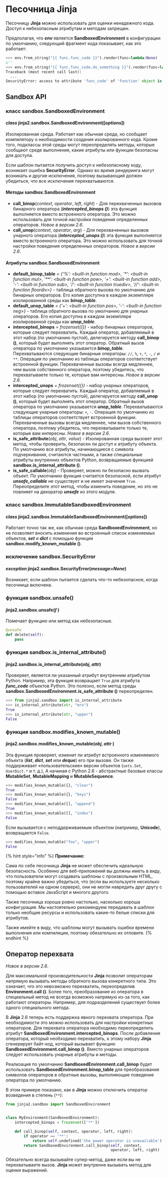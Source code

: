 # Песочница Jinja

Песочницу **Jinja** можно использовать для оценки ненадежного кода. Доступ к небезопасным атрибутам и методам запрещен.

Предполагая, что _**env**_ является **SandboxedEnvironment** в конфигурации по умолчанию, следующий фрагмент кода показывает, как это работает:

```python
>>> env.from_string("{{ func.func_code }}").render(func=lambda:None)
u''
>>> env.from_string("{{ func.func_code.do_something }}").render(func=lambda:None)
Traceback (most recent call last):
  ...
SecurityError: access to attribute 'func_code' of 'function' object is unsafe.
```

## Sandbox API

### класс sandbox.SandboxedEnvironment

#### &#x20;_class_ jinja2.sandbox.SandboxedEnvironment(\[_options_])

Изолированная среда. Работает как обычная среда, но сообщает компилятору о необходимости создания изолированного кода. Кроме того, подклассы этой среды могут переопределять методы, которые сообщают среде выполнения, какие атрибуты или функции безопасны для доступа.

Если шаблон пытается получить доступ к небезопасному коду, возникает ошибка **SecurityError**. Однако во время рендеринга могут возникать и другие исключения, поэтому вызывающий должен убедиться, что все исключения перехватываются.

#### Методы sandbox.SandboxedEnvironment

* &#x20;**call\_binop**(_context_, _operator_, _left_, _right_) - Для перехваченных вызовов бинарного оператора (_**intercepted\_binops ()**_) эта функция выполняется вместо встроенного оператора. Это можно использовать для точной настройки поведения определенных операторов. _Новое в версии 2.6_.
* &#x20;**call\_unop**(_context_, _operator_, _arg_) - Для перехваченных вызовов унарного оператора (_**intercepted\_unops ()**_) эта функция выполняется вместо встроенного оператора. Это можно использовать для точной настройки поведения определенных операторов. _Новое в версии 2.6_.

#### Атрибуты sandbox.SandboxedEnvironment

* &#x20;**default\_binop\_table** _= {'%': \<built-in function mod>, '\*': \<built-in function mul>, '\*\*': \<built-in function pow>, '+': \<built-in function add>, '-': \<built-in function sub>, '/': \<built-in function truediv>, '//': \<built-in function floordiv>} -_ таблица обратного вызова по умолчанию для бинарных операторов. Его копия доступна в каждом экземпляре изолированной среды как _**binop\_table**_.
* &#x20;**default\_unop\_table** _= {'+': \<built-in function pos>, '-': \<built-in function neg>} -_ таблица обратного вызова по умолчанию для унарных операторов. Его копия доступна в каждом экземпляре изолированной среды как _**unop\_table**_.
* &#x20;**intercepted\_binops** _= frozenset({}) -_ набор бинарных операторов, которые следует перехватить. Каждый оператор, добавляемый в этот набор (по умолчанию пустой), делегируется методу **call\_binop ()**, который будет выполнять этот оператор. Обратный вызов оператора по умолчанию указывается _**binop\_table**_. Перехватываются следующие бинарные операторы: `//`, `%`, `+`, `*`_, `-`, `/` и `**`._ Операция по умолчанию из таблицы операторов соответствует встроенной функции. Перехваченные вызовы всегда медленнее, чем вызов собственного оператора, поэтому убедитесь, что перехватываете только те, которые вам интересны. _Новое в версии 2.6_.
* &#x20;**intercepted\_unops** _= frozenset({}) -_ набор унарных операторов, которые следует перехватить. Каждый оператор, добавляемый в этот набор (по умолчанию пустой), делегируется методу **call\_unop ()**, который будет выполнять этот оператор. Обратный вызов оператора по умолчанию указывается _**unop\_table**_. Перехватываются следующие унарные операторы: `+`, `-`. Операция по умолчанию из таблицы операторов соответствует встроенной функции. Перехваченные вызовы всегда медленнее, чем вызов собственного оператора, поэтому убедитесь, что перехватываете только те, которые вам интересны. _Новое в версии 2.6_.
* &#x20;**is\_safe\_attribute**(_obj_, _attr_, _value_) - Изолированная среда вызовет этот метод, чтобы проверить, безопасен ли доступ к атрибуту объекта. По умолчанию все атрибуты, начинающиеся с символа подчеркивания, считаются частными, а также специальные атрибуты внутренних объектов Python, возвращаемые функцией **sandbox.is\_internal\_attribute ()**.
* &#x20;**is\_safe\_callable**(_obj_) - Проверяет, можно ли безопасно вызвать объект. По умолчанию функция считается безопасной, если атрибут _**unsafe\_callable**_ не существует и не имеет значения `True`. Переопределите этот метод, чтобы изменить поведение, но это не повлияет на декоратор _**unsafe**_ из этого модуля.

### класс sandbox.ImmutableSandboxedEnvironment

#### &#x20;_class_ jinja2.sandbox.ImmutableSandboxedEnvironment(\[_options_])

Работает точно так же, как обычная среда **SandboxedEnvironment**, но не позволяет вносить изменения во встроенный список изменяемых объектов, _**set**_ и _**dict**_ с помощью функции **sandbox.modify\_known\_mutable ()**.

### исключение sandbox.SecurityError

#### &#x20;_exception_ jinja2.sandbox.SecurityError(_message=None_)

Возникает, если шаблон пытается сделать что-то небезопасное, когда песочница включена.

### функция sandbox.unsafe()

#### &#x20;jinja2.sandbox.unsafe(_f_ )

Помечает функцию или метод как небезопасные.

```python
@unsafe
def delete(self):
    pass
```

### функция sandbox.is\_internal\_attribute()

#### &#x20;jinja2.sandbox.is\_internal\_attribute(_obj_, _attr_)

Проверяет, является ли указанный атрибут внутренним атрибутом Python. Например, эта функция возвращает `True` для атрибута _**func\_code**_ объектов Python. Это полезно, если метод среды **sandbox.SandboxedEnvironment.is\_safe\_attribute ()** переопределен.

```python
>>> from jinja2.sandbox import is_internal_attribute
>>> is_internal_attribute(str, "mro")
True
>>> is_internal_attribute(str, "upper")
False
```

### функция sandbox.modifies\_known\_mutable()

#### &#x20;jinja2.sandbox.modifies\_known\_mutable(_obj_, _attr_ )

Эта функция проверяет, изменит ли атрибут встроенного изменяемого объекта (_**list**_, _**dict**_, _**set**_ или _**deque**_) его при вызове. Он также поддерживает «пользовательские» версии объектов (`sets.Set`, `UserDict.*` и т. д.), А начиная с Python 2.6 - абстрактные базовые классы **MutableSet**, **MutableMapping** и **MutableSequence**.

```python
>>> modifies_known_mutable({}, "clear")
True
>>> modifies_known_mutable({}, "keys")
False
>>> modifies_known_mutable([], "append")
True
>>> modifies_known_mutable([], "index")
False
```

Если вызывается с неподдерживаемым объектом (например, **Unicode**), возвращается `False`.

```python
>>> modifies_known_mutable("foo", "upper")
False
```

{% hint style="info" %}
**Примечание:**

Сама по себе песочница **Jinja** не может обеспечить идеальную безопасность. Особенно для веб-приложений вы должны иметь в виду, что пользователи могут создавать шаблоны с произвольным HTML, поэтому крайне важно убедиться, что (если вы используете несколько пользователей на одном сервере), они не могли навредить друг другу с помощью вставок JavaScript и многого другого.

Также песочница хороша ровно настолько, насколько хороша конфигурация. Мы настоятельно рекомендуем передавать в шаблон только необщие ресурсы и использовать какие-то белые списки для атрибутов.

Также имейте в виду, что шаблоны могут вызывать ошибки времени выполнения или компиляции, поэтому обязательно их отловите.
{% endhint %}

## Оператор перехвата

_Новое в версии 2.6_.

Для максимальной производительности **Jinja** позволит операторам напрямую вызывать методы обратного вызова конкретного типа. Это означает, что это невозможно перехватить, переопределив **Environment.call ()**. Более того, преобразование из оператора в специальный метод не всегда возможно напрямую из-за того, как работают операторы. Например, для подразделений существует более одного специального метода.

В **Jinja** 2.6 теперь есть поддержка явного перехвата оператора. При необходимости это можно использовать для настройки конкретных операторов. Для перехвата оператора необходимо переопределить атрибут **SandboxedEnvironment.intercepted\_binops**. После добавления оператора, который необходимо перехватить, к этому набору **Jinja** сгенерирует байт-код, который вызывает функцию **SandboxedEnvironment.call\_binop ()**. Вместо унарных операторов следует использовать унарные атрибуты и методы.

Реализация по умолчанию **SandboxedEnvironment.call\_binop** будет использовать **SandboxedEnvironment.binop\_table** для преобразования символов операторов в обратные вызовы, выполняющие поведение оператора по умолчанию.

В этом примере показано, как в **Jinja** можно отключить оператор возведения в степень (`**`):

```python
from jinja2.sandbox import SandboxedEnvironment


class MyEnvironment(SandboxedEnvironment):
    intercepted_binops = frozenset(['**'])

    def call_binop(self, context, operator, left, right):
        if operator == '**':
            return self.undefined('the power operator is unavailable')
        return SandboxedEnvironment.call_binop(self, context,
                                               operator, left, right)
```

Обязательно всегда вызывайте супер-метод, даже если вы не перехватываете вызов. **Jinja** может внутренне вызывать метод для оценки выражений.
